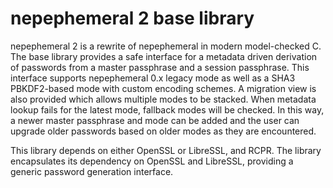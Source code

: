 nepephemeral 2 base library
===========================

nepephemeral 2 is a rewrite of nepephemeral in modern model-checked C. The base
library provides a safe interface for a metadata driven derivation of passwords
from a master passphrase and a session passphrase. This interface supports
nepephemeral 0.x legacy mode as well as a SHA3 PBKDF2-based mode with custom
encoding schemes. A migration view is also provided which allows multiple modes
to be stacked. When metadata lookup fails for the latest mode, fallback modes
will be checked. In this way, a newer master passphrase and mode can be added
and the user can upgrade older passwords based on older modes as they are
encountered.

This library depends on either OpenSSL or LibreSSL, and RCPR. The library
encapsulates its dependency on OpenSSL and LibreSSL, providing a generic
password generation interface.
